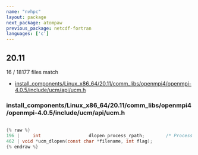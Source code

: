 ```yaml
---
name: "nvhpc"
layout: package
next_package: atompaw
previous_package: netcdf-fortran
languages: ['c']
---
```

## 20.11
16 / 18177 files match

 - [install_components/Linux_x86_64/20.11/comm_libs/openmpi4/openmpi-4.0.5/include/ucm/api/ucm.h](#install_componentslinux_x86_642011comm_libsopenmpi4openmpi-405includeucmapiucmh)

### install_components/Linux_x86_64/20.11/comm_libs/openmpi4/openmpi-4.0.5/include/ucm/api/ucm.h

```c

{% raw %}
196 |     int                  dlopen_process_rpath;        /* Process RPATH section in dlopen hook */
462 | void *ucm_dlopen(const char *filename, int flag);
{% endraw %}

```